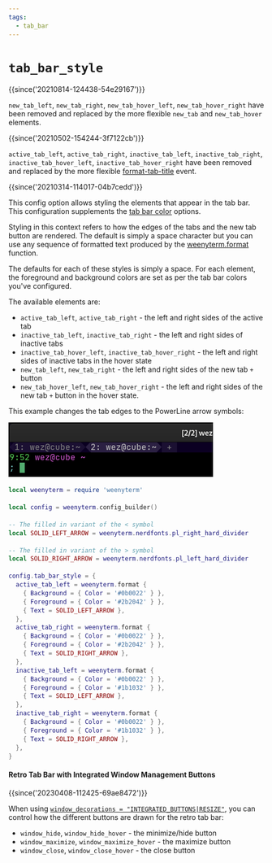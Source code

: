 ```yaml
---
tags:
  - tab_bar
---
```

# `tab_bar_style`

{{since('20210814-124438-54e29167')}}

`new_tab_left`, `new_tab_right`, `new_tab_hover_left`, `new_tab_hover_right`
have been removed and replaced by the more flexible `new_tab` and `new_tab_hover` elements.

{{since('20210502-154244-3f7122cb')}}

`active_tab_left`, `active_tab_right`, `inactive_tab_left`,
`inactive_tab_right`, `inactive_tab_hover_left`, `inactive_tab_hover_right`
have been removed and replaced by the more flexible
[format-tab-title](../window-events/format-tab-title.md) event.

{{since('20210314-114017-04b7cedd')}}

This config option allows styling the elements that appear in the tab bar.
This configuration supplements the [tab bar color](../../appearance.md#tab-bar-appearance--colors)
options.

Styling in this context refers to how the edges of the tabs and the new tab button are rendered.
The default is simply a space character but you can use any sequence of formatted text produced
by the [weenyterm.format](../weenyterm/format.md) function.

The defaults for each of these styles is simply a space.  For each element, the foreground
and background colors are set as per the tab bar colors you've configured.

The available elements are:

* `active_tab_left`, `active_tab_right` - the left and right sides of the active tab
* `inactive_tab_left`, `inactive_tab_right` - the left and right sides of inactive tabs
* `inactive_tab_hover_left`, `inactive_tab_hover_right` - the left and right sides of inactive tabs in the hover state
* `new_tab_left`, `new_tab_right` - the left and right sides of the new tab `+` button
* `new_tab_hover_left`, `new_tab_hover_right` - the left and right sides of the new tab `+` button in the hover state.

This example changes the tab edges to the PowerLine arrow symbols:

![Demonstrating setting the styling of the left and right tab edges](../../../screenshots/weenyterm-tab-edge-styled.png)

```lua
local weenyterm = require 'weenyterm'

local config = weenyterm.config_builder()

-- The filled in variant of the < symbol
local SOLID_LEFT_ARROW = weenyterm.nerdfonts.pl_right_hard_divider

-- The filled in variant of the > symbol
local SOLID_RIGHT_ARROW = weenyterm.nerdfonts.pl_left_hard_divider

config.tab_bar_style = {
  active_tab_left = weenyterm.format {
    { Background = { Color = '#0b0022' } },
    { Foreground = { Color = '#2b2042' } },
    { Text = SOLID_LEFT_ARROW },
  },
  active_tab_right = weenyterm.format {
    { Background = { Color = '#0b0022' } },
    { Foreground = { Color = '#2b2042' } },
    { Text = SOLID_RIGHT_ARROW },
  },
  inactive_tab_left = weenyterm.format {
    { Background = { Color = '#0b0022' } },
    { Foreground = { Color = '#1b1032' } },
    { Text = SOLID_LEFT_ARROW },
  },
  inactive_tab_right = weenyterm.format {
    { Background = { Color = '#0b0022' } },
    { Foreground = { Color = '#1b1032' } },
    { Text = SOLID_RIGHT_ARROW },
  },
}
```

#### Retro Tab Bar with Integrated Window Management Buttons

{{since('20230408-112425-69ae8472')}}

When using [`window_decorations =
"INTEGRATED_BUTTONS|RESIZE"`](window_decorations.md), you can
control how the different buttons are drawn for the retro tab bar:

* `window_hide`, `window_hide_hover` - the minimize/hide button
* `window_maximize`, `window_maximize_hover` - the maximize button
* `window_close`, `window_close_hover` - the close button

